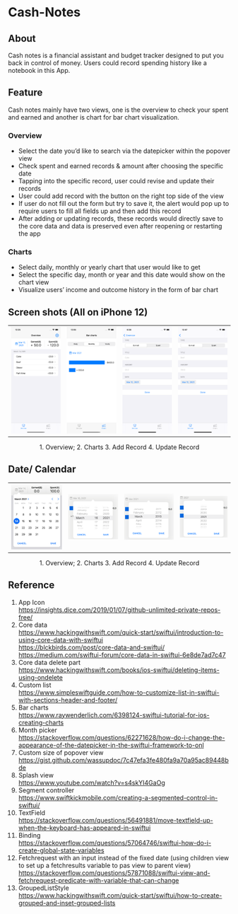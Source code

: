 # Cash-Notes
## About
Cash notes is a financial assistant and budget tracker designed to put you back in control of money. Users could  record spending history like a notebook in this App.
## Feature
Cash notes mainly have two views, one is the overview to check your spent and earned and another is chart for bar chart visualization.
### Overview 
- Select the date you’d like to search via the datepicker within the popover view
- Check spent and earned records & amount after choosing the specific date
- Tapping into the specific record, user could revise and update their records
- User could add record with the button on the right top side of the view
- If user do not fill out the form but try to save it, the alert would pop up to require users to fill all fields up and then add this record
- After adding or updating records, these records would directly save to the core data and data is preserved even after reopening or restarting the app
### Charts
- Select daily, monthly or yearly chart that user would like to get
- Select the specific day, month or year and this date would show on the chart view
- Visualize users’ income and outcome history in the form of  bar chart
## Screen shots (All on iPhone 12)
<table>
    <tr>
      <td><center><img src="https://github.com/HzzzYJane/Cash-Notes/blob/main/Screenshots/Overview.png"/></center></td>
      <td><center><img src="https://github.com/HzzzYJane/Cash-Notes/blob/main/Screenshots/Charts.png"/></center></td>
      <td><center><img src="https://github.com/HzzzYJane/Cash-Notes/blob/main/Screenshots/Add_Record.png"/></center></td>
      <td><center><img src="https://github.com/HzzzYJane/Cash-Notes/blob/main/Screenshots/Update_Record.png"/></center></td>
    </tr>
</table>
<p align="center">1. Overview; 2. Charts 3. Add Record 4. Update Record</p>

## Date/ Calendar
<table>
    <tr>
      <td><center><img src="https://github.com/HzzzYJane/Cash-Notes/blob/main/Screenshots/Graphical_Datepicker.png"/></center></td>
      <td><center><img src="https://github.com/HzzzYJane/Cash-Notes/blob/main/Screenshots/Wheel_Datepicker.png"/></center></td>
      <td><center><img src="https://github.com/HzzzYJane/Cash-Notes/blob/main/Screenshots/Monthpicker.png"/></center></td>
      <td><center><img src="https://github.com/HzzzYJane/Cash-Notes/blob/main/Screenshots/Yearpicker.png"/></center></td>
    </tr>
</table>
<p align="center">1. Overview; 2. Charts 3. Add Record 4. Update Record</p>


## Reference
1. App Icon <br/>
https://insights.dice.com/2019/01/07/github-unlimited-private-repos-free/
2. Core data <br/>
https://www.hackingwithswift.com/quick-start/swiftui/introduction-to-using-core-data-with-swiftui<br/>
https://blckbirds.com/post/core-data-and-swiftui/<br/>
https://medium.com/swiftui-forum/core-data-in-swiftui-6e8de7ad7c47<br/>
3. Core data delete part <br/> 
https://www.hackingwithswift.com/books/ios-swiftui/deleting-items-using-ondelete
4. Custom list <br/>
https://www.simpleswiftguide.com/how-to-customize-list-in-swiftui-with-sections-header-and-footer/
5. Bar charts<br/>
https://www.raywenderlich.com/6398124-swiftui-tutorial-for-ios-creating-charts
6. Month picker<br/>
https://stackoverflow.com/questions/62271628/how-do-i-change-the-appearance-of-the-datepicker-in-the-swiftui-framework-to-onl
7. Custom size of popover view<br/>
https://gist.github.com/wassupdoc/7c47efa3fe480fa9a70a95ac89448bde
8. Splash view<br/>
https://www.youtube.com/watch?v=s4skYI4GaOg
9. Segment controller <br/>
https://www.swiftkickmobile.com/creating-a-segmented-control-in-swiftui/
10. TextField<br/>
https://stackoverflow.com/questions/56491881/move-textfield-up-when-the-keyboard-has-appeared-in-swiftui
11. Binding <br/>
https://stackoverflow.com/questions/57064746/swiftui-how-do-i-create-global-state-variables
12. Fetchrequest with an input instead of the fixed date (using children view to set up a fetchresults variable to pas view to parent view) <br/>
https://stackoverflow.com/questions/57871088/swiftui-view-and-fetchrequest-predicate-with-variable-that-can-change
13. GroupedListStyle <br/>
https://www.hackingwithswift.com/quick-start/swiftui/how-to-create-grouped-and-inset-grouped-lists

